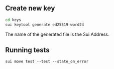 ## Create new key

```bash
cd keys
sui keytool generate ed25519 word24
```

The name of the generated file is the Sui Address.


## Running tests

`sui move test --test --state_on_error`
